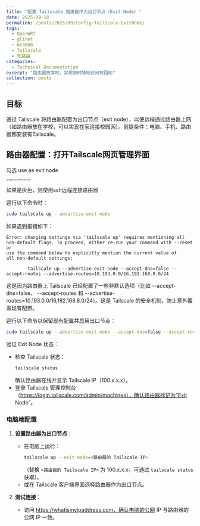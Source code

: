 ```yaml
---
title: "配置 Tailscale 路由器作为出口节点（Exit Node）"
date: 2025-09-18
permalink: /posts/2025/09/Config-Tailscale-ExitNode/
tags:
  - OpenWRT
  - glinet
  - be3600
  - Teilscale
  - 软路由
categories:
  - Technical Documentation
excerpt: "路由器放学校，实现随时随地访问校园网"
collection: posts
---
```


## 目标
通过 Tailscale 将路由器配置为出口节点（exit node），以便远程通过路由器上网（如路由器放在学校，可以实现在家连接校园网）。前提条件：电脑、手机、路由器都安装有Tailscale。

## 路由器配置：打开Tailscale网页管理界面

勾选 use as exit node

<img src="C:\Users\qly24\AppData\Roaming\Typora\typora-user-images\image-20250918121752108.png" alt="image-20250918121752108" style="zoom:33%;" />

如果是灰色，则使用ssh远程连接路由器

运行以下命令时：

```bash
sudo tailscale up --advertise-exit-node
```
如果遇到报错如下：
```
Error: changing settings via 'tailscale up' requires mentioning all
non-default flags. To proceed, either re-run your command with --reset or
use the command below to explicitly mention the current value of
all non-default settings:

        tailscale up --advertise-exit-node --accept-dns=false --accept-routes --advertise-routes=10.193.0.0/16,192.168.8.0/24
```

这是因为路由器上 Tailscale 已经配置了一些非默认选项（比如 --accept-dns=false、 --accept-routes 和 --advertise-routes=10.193.0.0/16,192.168.8.0/24）。这是 Tailscale 的安全机制，防止意外覆盖现有配置。

运行以下命令以保留现有配置并启用出口节点：

```bash
sudo tailscale up --advertise-exit-node --accept-dns=false --accept-routes --advertise-routes=10.193.0.0/16,192.168.8.0/24
```

验证 Exit Node 状态：
- 检查 Tailscale 状态：
  ```bash
  tailscale status
  ```
  确认路由器在线并显示 Tailscale IP（100.x.x.x）。
- 登录 Tailscale 管理控制台（https://login.tailscale.com/admin/machines），确认路由器标记为“Exit Node”。

### 电脑端配置
1. **设置路由器为出口节点**：
   - 在电脑上运行：
     ```bash
     tailscale up --exit-node=<路由器的 Tailscale IP>
     ```
     （替换 `<路由器的 Tailscale IP>` 为 100.x.x.x，可通过 `tailscale status` 获取）。
   - 或在 Tailscale 客户端界面选择路由器作为出口节点。

2. **测试连接**：
   - 访问 https://whatismyipaddress.com，确认电脑的公网 IP 与路由器的公网 IP 一致。
